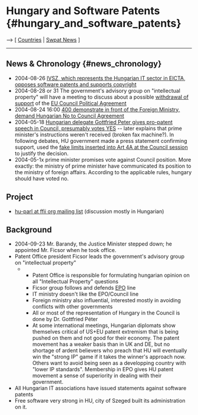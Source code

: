# Hungary and Software Patents {#hungary_and_software_patents}

\--\> \[ [ Countries](SwpatgugdeEn "wikilink") \| [ Swpat
News](SwpatcninoEn "wikilink") \]

------------------------------------------------------------------------

## News & Chronology {#news_chronology}

-   2004-08-26 [ IVSZ, which represents the Hungarian IT sector in
    EICTA, opposes software patents and supports
    copyright](IVSZ040826En "wikilink")
-   2004-08-28 or 31 The government\'s advisory group on \"intellectual
    property\" will have a meeting to discuss about a possible [
    withdrawal of support](ConsReversEn "wikilink") of the [ EU Council
    Political Agreement](Cons040518En "wikilink")
-   2004-08-24 16:00 [ 400 demonstrate in front of the Foreign Ministry,
    demand Hungarian No to Council
    Agreement](Budapest040824En "wikilink")
-   2004-05-18 [ Hungarian delegate Gottfried Peter gives pro-patent
    speech in Council, presumably votes YES](Cons040518En "wikilink")
    \-- later explains that prime minister\'s instructions weren\'t
    received (broken fax machine?). In following debates, HU government
    made a press statement confirming support, used the [fake limits
    inserted into Art 4A at the Council
    session](http://swpat.ffii.org/letters/cons0406/text/ "wikilink") to
    justify the decision.
-   2004-05-1x prime minister promises vote against Council position.
    More exactly: the ministry of prime minister have communicated its
    position to the ministry of foreign affairs. According to the
    applicable rules, hungary should have voted no.

## Project

-   [hu-parl at ffii org mailing
    list](http://lists.ffii.org/mailman/listinfo/hu-parl/ "wikilink")
    (discussion mostly in Hungarian)

## Background

-   2004-09-23 Mr. Barandy, the Justice Minister stepped down; he
    appointed Mr. Ficsor when he took office.
-   Patent Office president Ficsor leads the government\'s advisory
    group on \"intellectual property\"
    -   -   Patent Office is responsible for formulating hungarian
            opinion on all \"Intellectual Property\" questions
        -   Ficsor group follows and defends [
            EPO](SwpatepoEn "wikilink") line
        -   IT ministry doesn\'t like the EPO/Council line
        -   Foreign ministry also influential, interested mostly in
            avoiding conflicts with other governments
        -   All or most of the representation of Hungary in the Council
            is done by Dr. Gottfried Péter
        -   At some international meetings, Hungarian diplomats show
            themselves critical of US+EU patent extremism that is being
            pushed on them and not good for their economy. The patent
            movement has a weaker basis than in UK and DE, but no
            shortage of ardent believers who preach that HU will
            eventually win the \"strong IP\" game if it takes the
            winner\'s approach now. Others want to avoid being seen as a
            developping country with \"lower IP standards\". Membership
            in EPO gives HU patent movement a sense of superiority in
            dealing with their government.
-   All Hungarian IT associations have issued statements against
    software patents
-   Free software very strong in HU, city of Szeged built its
    administration on it.

